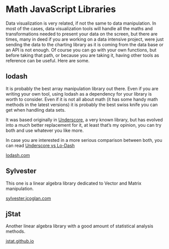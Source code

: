 Math JavaScript Libraries
=========================

Data visualization is very related, if not the same to data manipulation. In most of the cases, data visualization tools will handle all the maths and transformations needed to present your data on the screen, but there are times, many in deed if you are working on a data intensive project, were just sending the data to the charting library as it is coming from the data base or an API is not enough. Of course you can go with your own functions, but before taking that path, or because you are taking it, having other tools as reference can be useful. Here are some.


## lodash

It is probably the best array manipulation library out there. Even if you are writing your own tool, using lodash as a dependency for your library is worth to consider. Even if it is not all about math (it has some handy math methods in the latest versions) it is probably the best swiss knife you can get when handling data sets.

It was based originally in [Underscore](http://underscorejs.org/), a very known library, but has evolved into a much better replacement for it, at least that’s my opinion, you can try both and use whatever you like more.

In case you are interested in a more serious comparison between both, you can read [Underscore vs Lo-Dash](http://benmccormick.org/2014/11/12/underscore-vs-lodash/)

[lodash.com](https://lodash.com/)

## Sylvester

This one is a linear algebra library dedicated to Vector and Matrix manipulation.

[sylvester.jcoglan.com](http://sylvester.jcoglan.com/)

## jStat

Another linear algebra library with a good amount of statistical analysis methods.

[jstat.github.io](http://jstat.github.io/)